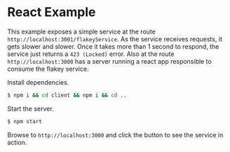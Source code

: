 # React Example

This example exposes a simple service at the route `http://localhost:3001/flakeyService`. As the service receives requests, it gets slower and slower. Once it takes more than 1 second to respond, the service just returns a `423 (Locked)` error. Also at the route `http://localhost:3000` has a server running a react app responsible to consume the flakey service.

Install dependencies.


```sh
$ npm i && cd client && npm i && cd ..

```

Start the server.


```sh
$ npm start
```

Browse to `http://localhost:3000` and click the button to see the service in action.
